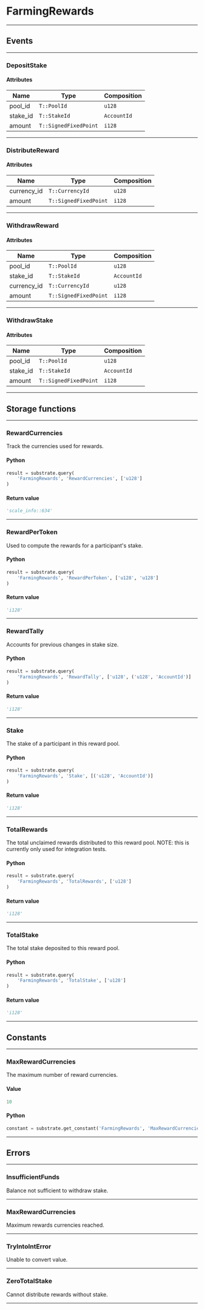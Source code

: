 
# FarmingRewards

---------
## Events

---------
### DepositStake
#### Attributes
| Name | Type | Composition
| -------- | -------- | -------- |
| pool_id | `T::PoolId` | ```u128```
| stake_id | `T::StakeId` | ```AccountId```
| amount | `T::SignedFixedPoint` | ```i128```

---------
### DistributeReward
#### Attributes
| Name | Type | Composition
| -------- | -------- | -------- |
| currency_id | `T::CurrencyId` | ```u128```
| amount | `T::SignedFixedPoint` | ```i128```

---------
### WithdrawReward
#### Attributes
| Name | Type | Composition
| -------- | -------- | -------- |
| pool_id | `T::PoolId` | ```u128```
| stake_id | `T::StakeId` | ```AccountId```
| currency_id | `T::CurrencyId` | ```u128```
| amount | `T::SignedFixedPoint` | ```i128```

---------
### WithdrawStake
#### Attributes
| Name | Type | Composition
| -------- | -------- | -------- |
| pool_id | `T::PoolId` | ```u128```
| stake_id | `T::StakeId` | ```AccountId```
| amount | `T::SignedFixedPoint` | ```i128```

---------
## Storage functions

---------
### RewardCurrencies
 Track the currencies used for rewards.

#### Python
```python
result = substrate.query(
    'FarmingRewards', 'RewardCurrencies', ['u128']
)
```

#### Return value
```python
'scale_info::634'
```
---------
### RewardPerToken
 Used to compute the rewards for a participant&#x27;s stake.

#### Python
```python
result = substrate.query(
    'FarmingRewards', 'RewardPerToken', ['u128', 'u128']
)
```

#### Return value
```python
'i128'
```
---------
### RewardTally
 Accounts for previous changes in stake size.

#### Python
```python
result = substrate.query(
    'FarmingRewards', 'RewardTally', ['u128', ('u128', 'AccountId')]
)
```

#### Return value
```python
'i128'
```
---------
### Stake
 The stake of a participant in this reward pool.

#### Python
```python
result = substrate.query(
    'FarmingRewards', 'Stake', [('u128', 'AccountId')]
)
```

#### Return value
```python
'i128'
```
---------
### TotalRewards
 The total unclaimed rewards distributed to this reward pool.
 NOTE: this is currently only used for integration tests.

#### Python
```python
result = substrate.query(
    'FarmingRewards', 'TotalRewards', ['u128']
)
```

#### Return value
```python
'i128'
```
---------
### TotalStake
 The total stake deposited to this reward pool.

#### Python
```python
result = substrate.query(
    'FarmingRewards', 'TotalStake', ['u128']
)
```

#### Return value
```python
'i128'
```
---------
## Constants

---------
### MaxRewardCurrencies
 The maximum number of reward currencies.
#### Value
```python
10
```
#### Python
```python
constant = substrate.get_constant('FarmingRewards', 'MaxRewardCurrencies')
```
---------
## Errors

---------
### InsufficientFunds
Balance not sufficient to withdraw stake.

---------
### MaxRewardCurrencies
Maximum rewards currencies reached.

---------
### TryIntoIntError
Unable to convert value.

---------
### ZeroTotalStake
Cannot distribute rewards without stake.

---------